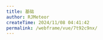 ```yaml
---
title: 基础
author: RJMeteor
createTime: 2024/11/08 04:41:42
permalink: /webframe/vue/7t92c9nx/
---
```

